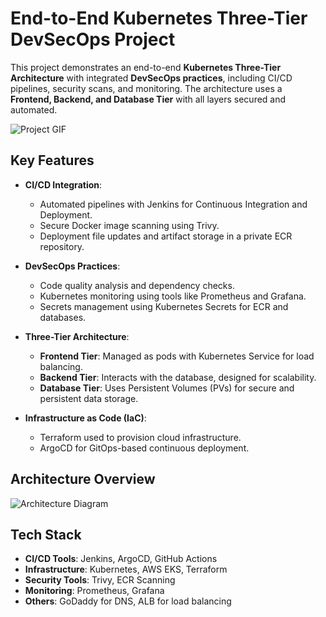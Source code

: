 # End-to-End Kubernetes Three-Tier DevSecOps Project

This project demonstrates an end-to-end **Kubernetes Three-Tier Architecture** with integrated **DevSecOps practices**, including CI/CD pipelines, security scans, and monitoring. The architecture uses a **Frontend, Backend, and Database Tier** with all layers secured and automated.

![Project GIF](https://github.com/AmanPathak-DevOps/End-to-End-Kubernetes-Three-Tier-DevSecOps-Project/blob/master/Three-Tier.gif)

## **Key Features**
- **CI/CD Integration**:
  - Automated pipelines with Jenkins for Continuous Integration and Deployment.
  - Secure Docker image scanning using Trivy.
  - Deployment file updates and artifact storage in a private ECR repository.

- **DevSecOps Practices**:
  - Code quality analysis and dependency checks.
  - Kubernetes monitoring using tools like Prometheus and Grafana.
  - Secrets management using Kubernetes Secrets for ECR and databases.

- **Three-Tier Architecture**:
  - **Frontend Tier**: Managed as pods with Kubernetes Service for load balancing.
  - **Backend Tier**: Interacts with the database, designed for scalability.
  - **Database Tier**: Uses Persistent Volumes (PVs) for secure and persistent data storage.

- **Infrastructure as Code (IaC)**:
  - Terraform used to provision cloud infrastructure.
  - ArgoCD for GitOps-based continuous deployment.

## **Architecture Overview**
![Architecture Diagram](https://github.com/AmanPathak-DevOps/End-to-End-Kubernetes-Three-Tier-DevSecOps-Project/blob/master/Three-Tier.gif)

## **Tech Stack**
- **CI/CD Tools**: Jenkins, ArgoCD, GitHub Actions
- **Infrastructure**: Kubernetes, AWS EKS, Terraform
- **Security Tools**: Trivy, ECR Scanning
- **Monitoring**: Prometheus, Grafana
- **Others**: GoDaddy for DNS, ALB for load balancing
